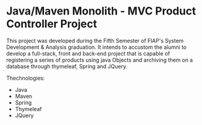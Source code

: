 <h1>Java/Maven Monolith - MVC Product Controller Project</h1>

This project was developed during the Fifth Semester of FIAP's System Development & Analysis graduation. It intends to accustom the alumni to develop a full-stack, front and back-end project that is capable of registering a series of products using java Objects and archiving them on a database through thymeleaf, Spring and JQuery.

Thechnologies:
 - Java
 - Maven
 - Spring
 - Thymeleaf
 - JQuery
